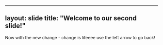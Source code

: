--------
layout: slide
title: "Welcome to our second slide!"
--------
Now with the new change - change is lifeeee 
use the left arrow to go back!
